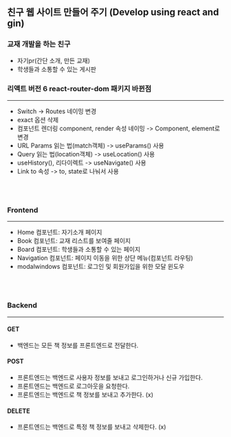 ## 친구 웹 사이트 만들어 주기 (Develop using react and gin)

### 교재 개발을 하는 친구

- 자기pr(간단 소개, 만든 교재)
- 학생들과 소통할 수 있는 게시판

### 리액트 버전 6 react-router-dom 패키지 바뀐점
---
- Switch -> Routes 네이밍 변경
- exact 옵션 삭제
- 컴포넌트 렌더링 component, render 속성 네이밍 -> Component, element로 변경
- URL Params 읽는 법(match객체) -> useParams() 사용
- Query 읽는 법(location객체) -> useLocation() 사용
- useHistory(), 리다이렉트 -> useNavigate() 사용
- Link to 속성 -> to, state로 나눠서 사용

<br>
<br>

### Frontend
---
- Home 컴포넌트: 자기소개 페이지
- Book 컴포넌트: 교재 리스트를 보여줄 페이지
- Board 컴포넌트: 학생들과 소통할 수 있는 페이지
- Navigation 컴포넌트: 페이지 이동을 위한 상단 메뉴(컴포넌트 라우팅)
- modalwindows 컴포넌트: 로그인 및 회원가입을 위한 모달 윈도우

<br>
<br>

### Backend 
---
#### GET
- 백엔드는 모든 책 정보를 프론트엔드로 전달한다.

#### POST
- 프론트엔드는 백엔드로 사용자 정보를 보내고 로그인하거나 신규 가입한다.
- 프론트엔드는 백엔드로 로그아웃을 요청한다.
- 프론트엔드는 백엔드로 책 정보를 보내고 추가한다. (x)

#### DELETE
- 프론트엔드는 백엔드로 특정 책 정보를 보내고 삭제한다. (x)
